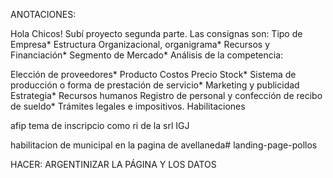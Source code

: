 ANOTACIONES:

Hola Chicos! Subí proyecto segunda parte. Las consignas son:
Tipo de Empresa*
Estructura Organizacional, organigrama*
Recursos y Financiación*
Segmento de Mercado*
Análisis de la competencia:
<!-- 
Para Los Pollos Hermanos, el análisis de la competencia es una parte fundamental de nuestra estrategia empresarial. Al evaluar a nuestros competidores en el mercado de comida rápida, podemos identificar sus fortalezas y debilidades, así como las oportunidades y amenazas que enfrentamos. Esto nos permite ajustar nuestras operaciones y estrategias para mantenernos competitivos y atractivos para nuestros clientes. Además, al observar las tendencias y las prácticas exitosas de otros actores en la industria, estamos en una posición mejor para innovar y destacar en un mercado en constante evolución. Nuestro objetivo es ofrecer una experiencia culinaria única y de alta calidad que nos distinga de la competencia, manteniendo siempre un ojo atento a las prácticas líderes del sector. -->

Elección de proveedores*
Producto Costos Precio Stock*
Sistema de producción o forma de prestación de servicio*
Marketing y publicidad Estrategia*
Recursos humanos Registro de personal y confección de recibo de sueldo*
Trámites legales e impositivos. Habilitaciones


afip tema de inscripcio como ri de la srl
IGJ

habilitacion de municipal en la pagina de avellaneda# landing-page-pollos


HACER: ARGENTINIZAR LA PÁGINA Y LOS DATOS